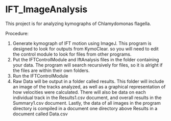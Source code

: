# IFT_ImageAnalysis

This project is for analyzing kymographs of Chlamydomonas flagella. 

Procedure:
  1. Generate kymograph of IFT motion using ImageJ. This program is designed to look for outputs from KymoClear. 
      so you will need to edit the control module to look for files from other programs.
  2. Put the IFTControlModule and IftAnalysis files in the folder containing your data. The program will search
      recursively for files, so it is alright if the files are within their own folders.
  3. Run the IFTControlModule
  4. Raw Data will be output in a folder called results. This folder will include an image of the tracks analyzed, 
      as well as a graphical representation of how velocities were calculated. There will also be data on each 
      individual track in the Results1.csv document, and overall results in the Summary1.csv document. Lastly,
      the data of all images in the program directory is compiled in a document one directory above Results in 
      a document called Data.csv
